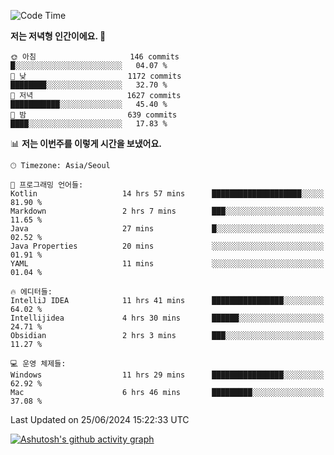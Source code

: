   <!--START_SECTION:waka-->
![Code Time](http://img.shields.io/badge/Code%20Time-390%20hrs%2032%20mins-blue)

**저는 저녁형 인간이에요. 🦉** 

```text
🌞 아침                     146 commits         █░░░░░░░░░░░░░░░░░░░░░░░░   04.07 % 
🌆 낮　                     1172 commits        ████████░░░░░░░░░░░░░░░░░   32.70 % 
🌃 저녁                     1627 commits        ███████████░░░░░░░░░░░░░░   45.40 % 
🌙 밤　                     639 commits         ████░░░░░░░░░░░░░░░░░░░░░   17.83 % 
```


📊 **저는 이번주를 이렇게 시간을 보냈어요.** 

```text
🕑︎ Timezone: Asia/Seoul

💬 프로그래밍 언어들: 
Kotlin                   14 hrs 57 mins      ████████████████████░░░░░   81.90 % 
Markdown                 2 hrs 7 mins        ███░░░░░░░░░░░░░░░░░░░░░░   11.65 % 
Java                     27 mins             █░░░░░░░░░░░░░░░░░░░░░░░░   02.52 % 
Java Properties          20 mins             ░░░░░░░░░░░░░░░░░░░░░░░░░   01.91 % 
YAML                     11 mins             ░░░░░░░░░░░░░░░░░░░░░░░░░   01.04 % 

🔥 에디터들: 
IntelliJ IDEA            11 hrs 41 mins      ████████████████░░░░░░░░░   64.02 % 
Intellijidea             4 hrs 30 mins       ██████░░░░░░░░░░░░░░░░░░░   24.71 % 
Obsidian                 2 hrs 3 mins        ███░░░░░░░░░░░░░░░░░░░░░░   11.27 % 

💻 운영 체제들: 
Windows                  11 hrs 29 mins      ████████████████░░░░░░░░░   62.92 % 
Mac                      6 hrs 46 mins       █████████░░░░░░░░░░░░░░░░   37.08 % 
```


 Last Updated on 25/06/2024 15:22:33 UTC
<!--END_SECTION:waka-->
[![Ashutosh's github activity graph](https://github-readme-activity-graph.vercel.app/graph?username=mindongeon&bg_color=000000&color=c86496&line=c86496&point=c86496&area=true&hide_border=true)](https://github.com/ashutosh00710/github-readme-activity-graph)

